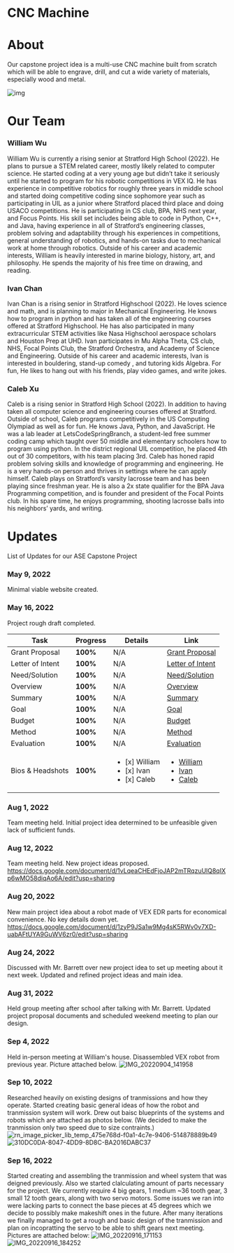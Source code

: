 # CNC Machine

# About

Our capstone project idea is a multi-use CNC machine built from scratch which will be able to engrave, drill, and cut a wide variety of materials, especially wood and metal. 

![img](https://www.urdesignmag.com/wp-content/uploads/2020/05/how-are-cnc-machines-impacting-modern-manufacturing-2.jpg)

# Our Team

### William Wu
William Wu is currently a rising senior at Stratford High School (2022). He plans to pursue a STEM related career, mostly likely related to computer science. He started coding at a very young age but didn’t take it seriously until he started to program for his robotic competitions in VEX IQ. He has experience in competitive robotics for roughly three years in middle school and started doing competitive coding since sophomore year such as participating in UIL as a junior where Stratford placed third place and doing USACO competitions. He is participating in CS club, BPA, NHS next year, and Focus Points. His skill set includes being able to code in Python, C++, and Java, having experience in all of Stratford’s engineering classes, problem solving and adaptability through his experiences in competitions, general understanding of robotics, and hands-on tasks due to mechanical work at home through robotics. Outside of his career and academic interests, William is heavily interested in marine biology, history, art, and philosophy. He spends the majority of his free time on drawing, and reading.

### Ivan Chan
Ivan Chan is a rising senior in Stratford Highschool (2022). He loves science and math, and is planning to major in Mechanical Engineering. He knows how to program in python and has taken all of the engineering courses offered at Stratford Highschool. He has also participated in many extracurricular STEM activities like Nasa Highschool aerospace scholars and Houston Prep at UHD. Ivan participates in Mu Alpha Theta, CS club, NHS, Focal Points Club, the Stratford Orchestra, and Academy of Science and Engineering.  Outside of his career and academic interests, Ivan is interested in  bouldering, stand-up comedy , and tutoring kids Algebra. For fun, He likes to hang out with his friends, play video games, and write jokes. 

### Caleb Xu
Caleb is a rising senior in Stratford High School (2022). In addition to having taken all computer science and engineering courses offered at Stratford. Outside of school, Caleb programs competitively in the US Computing Olympiad as well as for fun. He knows Java, Python, and JavaScript. He was a lab leader at LetsCodeSpringBranch, a student-led free summer coding camp which taught over 50 middle and elementary schoolers how to program using python. In the district regional UIL competition, he placed 4th out of 30 competitors, with his team placing 3rd. Caleb has honed rapid problem solving skills and knowledge of programming and engineering. He is a very hands-on person and thrives in settings where he can apply himself. Caleb plays on Stratford’s varsity lacrosse team and has been playing since freshman year. He is also a 2x state qualifier for the BPA Java Programming competition, and is founder and president of the Focal Points club. In his spare time, he enjoys programming, shooting lacrosse balls into his neighbors’ yards, and writing.

# Updates

List of Updates for our ASE Capstone Project

### May 9, 2022
Minimal viable website created.

### May 16, 2022
Project rough draft completed.

| Task           | Progress | Details | Link |
|----------------|----------------|-------------------|---|
| Grant Proposal | **100%** | N/A | [Grant Proposal](https://docs.google.com/document/d/1uwAaTZLhTKGKzdoMcx8Fyey6IN24OBE2zj9iJW_6L3Y/edit?usp=sharing) |
| Letter of Intent  | **100%** | N/A | [Letter of Intent](https://docs.google.com/document/d/1Huto1KxBrbhs8ToPtbkEFpRDRCuYeFpXBmTkSJyfcoc/edit?usp=sharing) |
| Need/Solution   | **100%** | N/A | [Need/Solution](https://docs.google.com/document/d/1eqKONL8HjXkXPP0mR84XURHEtDzipvJWDeroizjIAq0/edit?usp=sharing) |
| Overview   | **100%** | N/A | [Overview](https://docs.google.com/document/d/10yOMtrRMPGmEnnpf85cZ4uPpLt7-Upxn5tX7Lk_0kyU/edit?usp=sharing) |
| Summary   | **100%** | N/A | [Summary](https://docs.google.com/document/d/1nm-Hd1MXOqdgbVZULl48HHBLvyWtFArOQIm0Owb35jw/edit?usp=sharing) |
| Goal  | **100%** | N/A | [Goal](https://docs.google.com/document/d/1TrThzDRuqBDP6GYckm7Eh6yzgE_cE_IWBi99ncZDRSc/edit?usp=sharing) |
| Budget   | **100%** | N/A | [Budget](https://docs.google.com/document/d/1mDMSC2COWxnNJUYqgioF6NEWSxJf7Be1caHKl0agyJM/edit?usp=sharing) |
| Method   | **100%** | N/A | [Method](https://docs.google.com/document/d/1rVFN9Wa4tiuZwTu4As3JkrNAqrABMSdGB_lGjo22Akg/edit?usp=sharing) |
| Evaluation   | **100%** | N/A | [Evaluation](https://docs.google.com/document/d/1kBhOUcfTMovC910tyr6Lax10N3dttgnFbCY17Acs2Io/edit?usp=sharing) |
| Bios & Headshots   | **100%** | <ul><li>[x] William</li><li>[x] Ivan</li><li>[x] Caleb</li></ul> | <ul><li>[William](https://docs.google.com/document/d/1dEiEzJn_jKYzyRYpxsVT9xdYkSuuVtFzWwmCuLV_zwo/edit?usp=sharing)</li><li>[Ivan](https://docs.google.com/document/d/1jGm3XOO_LXsJZrT3qHXE57zrzHLsBZe8fjI4qfmJVxg/edit?usp=sharing)</li><li>[Caleb](https://docs.google.com/document/d/1j4c6XT63bv-wdD5kglDgKIbRX-of2wylD6bCdA3qZzM/edit?usp=sharing)</li></ul> |

### Aug 1, 2022
Team meeting held. Initial project idea determined to be unfeasible given lack of sufficient funds.

### Aug 12, 2022
Team meeting held. New project ideas proposed. 
https://docs.google.com/document/d/1vLqeaCHEdFjoJAP2mTRqzuUlQ8qIXp6wMO58diqAo6A/edit?usp=sharing

### Aug 20, 2022
New main project idea about a robot made of VEX EDR parts for economical convenience. No key details down yet.
https://docs.google.com/document/d/1zyP9JSa1w9Mg4sK5RWv0v7XD-uabAFtUYA9GuWV6zr0/edit?usp=sharing

### Aug 24, 2022
Discussed with Mr. Barrett over new project idea to set up meeting about it next week. Updated and refined project ideas and main idea.

### Aug 31, 2022
Held group meeting after school after talking with Mr. Barrett. Updated project proposal documents and scheduled weekend meeting to plan our design.

### Sep 4, 2022
Held in-person meeting at William's house. Disassembled VEX robot from previous year. Picture attached below.
![IMG_20220904_141958](https://user-images.githubusercontent.com/72991139/188333803-184f2cfa-18f4-4052-ac37-ad962b52a408.jpg)

### Sep 10, 2022
Researched heavily on existing designs of tranmissions and how they operate. Started creating basic general ideas of how the robot and tranmission system will work. Drew out baisc blueprints of the systems and robots which are attached as photos below. 
(We decided to make the tranmission only two speed due to size contraints.)
![rn_image_picker_lib_temp_475e768d-f0a1-4c7e-9406-514878889b49](https://user-images.githubusercontent.com/79298723/191036134-42b8a8a8-2f8d-4517-97fd-cf7923f984d6.jpg)
![310DC0DA-8047-4DD9-8D8C-BA2016DABC37](https://user-images.githubusercontent.com/79298723/191036166-3840a40e-c5d0-44e3-89b6-a19b4dd04299.jpg)


### Sep 16, 2022
Started creating and assembling the tranmission and wheel system that was deigned previously. Also we started clalculating amount of parts necessary for the project. We currently require 4 big gears, 1 medium ~36 tooth gear, 3 small 12 tooth gears, along with two servo motors.
Some issues we ran into were lacking parts to connect the base pieces at 45 degrees which we decide to possibly make makeshift ones in the future. 
After many iterations we finally managed to get a rough and basic design of the tranmission and plan on incopratting the servo to be able to shift gears next meeting. Pictures are attached below:
![IMG_20220916_171153](https://user-images.githubusercontent.com/79298723/191036675-175ba882-be88-42ef-b643-fe19968dc2d5.jpg)
![IMG_20220916_184252](https://user-images.githubusercontent.com/79298723/191036692-313ba43e-2669-440b-8c39-ac46529c13a9.jpg)


